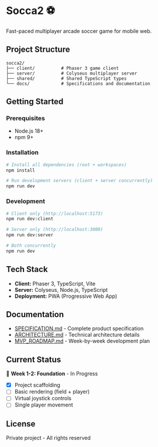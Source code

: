# Socca2 ⚽

Fast-paced multiplayer arcade soccer game for mobile web.

## Project Structure

```
socca2/
├── client/          # Phaser 3 game client
├── server/          # Colyseus multiplayer server
├── shared/          # Shared TypeScript types
└── docs/            # Specifications and documentation
```

## Getting Started

### Prerequisites
- Node.js 18+
- npm 9+

### Installation

```bash
# Install all dependencies (root + workspaces)
npm install

# Run development servers (client + server concurrently)
npm run dev
```

### Development

```bash
# Client only (http://localhost:5173)
npm run dev:client

# Server only (http://localhost:3000)
npm run dev:server

# Both concurrently
npm run dev
```

## Tech Stack

- **Client:** Phaser 3, TypeScript, Vite
- **Server:** Colyseus, Node.js, TypeScript
- **Deployment:** PWA (Progressive Web App)

## Documentation

- [SPECIFICATION.md](SPECIFICATION.md) - Complete product specification
- [ARCHITECTURE.md](ARCHITECTURE.md) - Technical architecture details
- [MVP_ROADMAP.md](MVP_ROADMAP.md) - Week-by-week development plan

## Current Status

🚧 **Week 1-2: Foundation** - In Progress

- [x] Project scaffolding
- [ ] Basic rendering (field + player)
- [ ] Virtual joystick controls
- [ ] Single player movement

## License

Private project - All rights reserved
